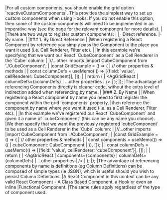 <framework-specific-section frameworks="react">
|For all custom components, you should enable the grid option `reactiveCustomComponents`. This provides the simplest way to set up custom components when using Hooks. If you do not enable this option, then some of the custom components will need to be implemented in an imperative way (see the page for the relevant component for more details).
|
|There are two ways to register custom components:
|
|- Direct reference.
|- By name.
|
|### 1. By Direct Reference
|
|When registering a React Component by reference you simply pass the Component to the place you want it used (i.e. Cell Renderer, Filter etc).
|
|In this example we're specifying that we want our React `CubeComponent` as a Cell Renderer in the `Cube` column:
|
</framework-specific-section>

<framework-specific-section frameworks="react">
<snippet transform={false} language="jsx">
|//...other imports
|import CubeComponent from './CubeComponent';
|
|const GridExample = () => {
|   // other properties & methods
|   
|    const columnDefs = useMemo( () => [{field: 'value', cellRenderer: CubeComponent}], []);
|
|    return (
|         &lt;AgGridReact
|            columnDefs={columnDefs}
|            ...other properties            
|         />
|    );
|};
</snippet>
</framework-specific-section>

<framework-specific-section frameworks="react">
|The advantage of referencing Components directly is cleaner code, without the extra level of indirection added when referencing by name.
|
|### 2. By Name
|
|When registering a React component by name you need to first register the component within the grid `components` property,
|then reference the component by name where you want it used (i.e. as a Cell Renderer, Filter etc).
|
|In this example we've registered our React `CubeComponent` and given it a name of `cubeComponent` (this can be any name you choose).
|We then specify that we want the previously registered `cubeComponent` to be used as a Cell Renderer in the `Cube` column:
|
</framework-specific-section>

<framework-specific-section frameworks="react">
<snippet transform={false} language="jsx">
|//...other imports
|import CubeComponent from './CubeComponent';
|
|const GridExample = () => {
|   // other properties & methods
|   
|   const components = useMemo(() => ({
|       cubeComponent: CubeComponent    
|   }), []);
|
|   const columnDefs = useMemo(() => [{field: 'value', cellRenderer: 'cubeComponent'}], []);
|
|   return (
|         &lt;AgGridReact
|            components={components}
|            columnDefs={columnDefs}
|            ...other properties            
|         />
|   );
|};
</snippet> 
</framework-specific-section>

<framework-specific-section frameworks="react">
|The advantage of referencing components by name is definitions (eg Column Definitions) can be composed of simple types (ie JSON), which is useful should you wish to persist Column Definitions.
</framework-specific-section>

<framework-specific-section frameworks="react">
<note>
|A React Component in this context can be any valid React Component - A Class Based Component, a Hook or even an inline
|Functional Component. 
|The same rules apply regardless of the type of component used.
</note>
</framework-specific-section>
